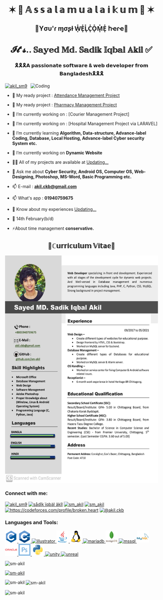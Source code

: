 <h1 align="center">✶ 🎀  𝔸 𝕤 𝕤 𝕒 𝕝 𝕒 𝕞 𝕦 𝕒 𝕝 𝕒 𝕚 𝕜 𝕦 𝕞  🎀 ✶</h1>
<h2 align="center">🌷Yσυ'ɾ ɱσʂƚ  W͓̽E͓̽L͓̽C͓̽O͓̽M͓̽E͓̽  հҽɾҽ🌷</h2>
<h1 align="center">𝓘𝓽'𝓼.. 𝕊𝕒𝕪𝕖𝕕 𝕄𝕕. 𝕊𝕒𝕕𝕚𝕜 𝕀𝕢𝕓𝕒𝕝 𝔸𝕜𝕚𝕝 ✅</h1>
<h3 align="center">🎗🎗🎗𝗔 𝗽𝗮𝘀𝘀𝗶𝗼𝗻𝗮𝘁𝗲 𝘀𝗼𝗳𝘁𝘄𝗮𝗿𝗲 & 𝘄𝗲𝗯 𝗱𝗲𝘃𝗲𝗹𝗼𝗽𝗲𝗿 𝗳𝗿𝗼𝗺 𝗕𝗮𝗻𝗴𝗹𝗮𝗱𝗲𝘀𝗵🎗🎗🎗</h3>

<img align="right" alt ="Coding" width="420" src="https://media4.giphy.com/media/ZVik7pBtu9dNS/giphy.gif?cid=ecf05e47k22gtepkozudyrxsg4eboclz4lkjwj8k8tj2g822&rid=giphy.gif&ct=g">



<p align="left"> <a href="https://twitter.com/akil_sm9" target="blank"><img src="https://img.shields.io/twitter/follow/akil_sm9?logo=twitter&style=for-the-badge" alt="akil_sm9" /></a> </p>

- 🔭 My ready project : [Attendance Management Project](https://github.com/sm-akil/AttendanceManagementSystem)

- 🔭 My ready project  : [Pharmacy Management Project](https://github.com/sm-akil/PharmacyManagementSystem)

- 🔭 I’m currently working on : [Courier Management Project] 

-  🔭 I’m currently working on : [Hospital Management Project via LARAVEL] 

- 🌱 I’m currently learning **Algorithm, Data-structure, Advance-label Coding, Database, Local Hosting, Advance-label Cyber security System etc.**

- 👯 I’m currently working on **Dynamic Website**

- 👨‍💻 All of my projects are available at [Updating...](Updating...)

- 💬 Ask me about **Cyber Security, Android OS, Computer OS, Web-Designing, Photoshop, MS-Word, Basic Programming etc.**

- 📫 E-mail : **akil.ckb@gmail.com**

- 📫 What's app : **01940759675**

- 📄 Know about my experiences [Updating...](Updating...)

- 🍧 14th February(b/d)

- ⚡About time management **conservative.**

<h2 align="center">🎀ℂ𝕦𝕣𝕣𝕚𝕔𝕦𝕝𝕦𝕞 𝕍𝕚𝕥𝕒𝕖🎀</h2>

<img align="center" width="620" height="750" src="https://github.com/sm-akil/Sm-AKIL/blob/main/images/my_resume.jpg">


<h3 align="left">Connect with me:</h3>
<p align="left">
<a href="https://twitter.com/akil_sm9" target="blank"><img align="center" src="https://raw.githubusercontent.com/rahuldkjain/github-profile-readme-generator/master/src/images/icons/Social/twitter.svg" alt="akil_sm9" height="30" width="40" /></a>
<a href="https://fb.com/sådîk ïqbäl ãkîl" target="blank"><img align="center" src="https://raw.githubusercontent.com/rahuldkjain/github-profile-readme-generator/master/src/images/icons/Social/facebook.svg" alt="sådîk ïqbäl ãkîl" height="30" width="40" /></a>
<a href="https://instagram.com/sm_akil" target="blank"><img align="center" src="https://raw.githubusercontent.com/rahuldkjain/github-profile-readme-generator/master/src/images/icons/Social/instagram.svg" alt="sm_akil" height="30" width="40" /></a>
<a href="https://www.hackerrank.com/sm_akil" target="blank"><img align="center" src="https://raw.githubusercontent.com/rahuldkjain/github-profile-readme-generator/master/src/images/icons/Social/hackerrank.svg" alt="sm_akil" height="30" width="40" /></a>
<a href="https://codeforces.com/profile/https://codeforces.com/profile/broken.heart" target="blank"><img align="center" src="https://raw.githubusercontent.com/rahuldkjain/github-profile-readme-generator/master/src/images/icons/Social/codeforces.svg" alt="https://codeforces.com/profile/broken.heart" height="30" width="40" /></a>
<a href="https://www.hackerearth.com/@akil.ckb" target="blank"><img align="center" src="https://raw.githubusercontent.com/rahuldkjain/github-profile-readme-generator/master/src/images/icons/Social/hackerearth.svg" alt="@akil.ckb" height="30" width="40" /></a>
</p>

<h3 align="left">Languages and Tools:</h3>
<p align="left"> <a href="https://www.cprogramming.com/" target="_blank" rel="noreferrer"> <img src="https://raw.githubusercontent.com/devicons/devicon/master/icons/c/c-original.svg" alt="c" width="40" height="40"/> </a> <a href="https://www.w3schools.com/cpp/" target="_blank" rel="noreferrer"> <img src="https://raw.githubusercontent.com/devicons/devicon/master/icons/cplusplus/cplusplus-original.svg" alt="cplusplus" width="40" height="40"/> </a> <a href="https://www.adobe.com/in/products/illustrator.html" target="_blank" rel="noreferrer"> <img src="https://www.vectorlogo.zone/logos/adobe_illustrator/adobe_illustrator-icon.svg" alt="illustrator" width="40" height="40"/> </a> <a href="https://www.java.com" target="_blank" rel="noreferrer"> <img src="https://raw.githubusercontent.com/devicons/devicon/master/icons/java/java-original.svg" alt="java" width="40" height="40"/> </a> <a href="https://www.linux.org/" target="_blank" rel="noreferrer"> <img src="https://raw.githubusercontent.com/devicons/devicon/master/icons/linux/linux-original.svg" alt="linux" width="40" height="40"/> </a> <a href="https://mariadb.org/" target="_blank" rel="noreferrer"> <img src="https://www.vectorlogo.zone/logos/mariadb/mariadb-icon.svg" alt="mariadb" width="40" height="40"/> </a> <a href="https://www.mongodb.com/" target="_blank" rel="noreferrer"> <img src="https://raw.githubusercontent.com/devicons/devicon/master/icons/mongodb/mongodb-original-wordmark.svg" alt="mongodb" width="40" height="40"/> </a> <a href="https://www.microsoft.com/en-us/sql-server" target="_blank" rel="noreferrer"> <img src="https://www.svgrepo.com/show/303229/microsoft-sql-server-logo.svg" alt="mssql" width="40" height="40"/> </a> <a href="https://www.mysql.com/" target="_blank" rel="noreferrer"> <img src="https://raw.githubusercontent.com/devicons/devicon/master/icons/mysql/mysql-original-wordmark.svg" alt="mysql" width="40" height="40"/> </a> <a href="https://www.oracle.com/" target="_blank" rel="noreferrer"> <img src="https://raw.githubusercontent.com/devicons/devicon/master/icons/oracle/oracle-original.svg" alt="oracle" width="40" height="40"/> </a> <a href="https://www.photoshop.com/en" target="_blank" rel="noreferrer"> <img src="https://raw.githubusercontent.com/devicons/devicon/master/icons/photoshop/photoshop-line.svg" alt="photoshop" width="40" height="40"/> </a> <a href="https://www.python.org" target="_blank" rel="noreferrer"> <img src="https://raw.githubusercontent.com/devicons/devicon/master/icons/python/python-original.svg" alt="python" width="40" height="40"/> </a> <a href="https://unity.com/" target="_blank" rel="noreferrer"> <img src="https://www.vectorlogo.zone/logos/unity3d/unity3d-icon.svg" alt="unity" width="40" height="40"/> </a> <a href="https://unrealengine.com/" target="_blank" rel="noreferrer"> <img src="https://raw.githubusercontent.com/kenangundogan/fontisto/036b7eca71aab1bef8e6a0518f7329f13ed62f6b/icons/svg/brand/unreal-engine.svg" alt="unreal" width="40" height="40"/> </a> </p>

<p align="left"> <img src="https://komarev.com/ghpvc/?username=sm-akil&label=Profile%20views&color=0e75b6&style=flat" alt="sm-akil" /> </p>

<p align="left"> <a href="https://github.com/ryo-ma/github-profile-trophy"><img src="https://github-profile-trophy.vercel.app/?username=sm-akil" alt="sm-akil" /></a> </p>

<p><img align="left" src="https://github-readme-stats.vercel.app/api/top-langs?username=sm-akil&show_icons=true&locale=en&layout=compact" alt="sm-akil" /></p>

<p>&nbsp;<img align="center" src="https://github-readme-stats.vercel.app/api?username=sm-akil&show_icons=true&locale=en" alt="sm-akil" /></p>

<p><img align="center" src="https://github-readme-streak-stats.herokuapp.com/?user=sm-akil&" alt="sm-akil" /></p>


